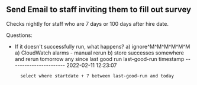 ## Send Email to staff inviting them to fill out survey

Checks nightly for staff who are 7 days or 100 days after hire date.


Questions:
- If it doesn't successfully run, what happens?
    a) ignore^M^M^M^M^M^M
    a) CloudWatch alarms - manual rerun
    b) store successes somewhere and rerun tomorrow any since last good run
        last-good-run timestamp
        -----------------------
        2022-02-11 12:23:07

        select where startdate + 7 between last-good-run and today

